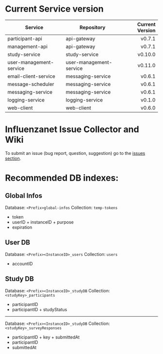 # Current Service version

| Service        | Repository           | Current Version  |
| -------------- | -------------------- | ----------------:|
| participant-api      | api-gateway | v0.7.1 |
| management-api      | api-gateway | v0.7.1 |
| study-service      | study-service | v0.10.0 |
| user-management-service      | user-management-service | v0.11.0 |
| email-client-service      | messaging-service | v0.6.1 |
| message-scheduler      | messaging-service | v0.6.1 |
| messaging-service      | messaging-service | v0.6.1 |
| logging-service      | logging-service | v0.1.0 |
| web-client      | web-client | v0.6.0 |


# Influenzanet Issue Collector and Wiki

To submit an issue (bug report, question, suggestion) go to the [issues section](https://github.com/influenzanet/influenzanet/issues).

# Recommended DB indexes:

## Global Infos
Database: 
```<Prefix>global-infos```
Collection: 
```temp-tokens```

- token
- userID + instanceID + purpose
- expiration

## User DB
Database: 
```<Prefix><InstanceID>_users```
Collection: 
```users```

- accountID

## Study DB
Database: 
```<Prefix><InstanceID>_studyDB```
Collection: 
```<studyKey>_participants```

- participantID
- participantID + studyStatus

---

Database: 
```<Prefix><InstanceID>_studyDB```
Collection: 
```<studyKey>_surveyResponses```

- participantID + key + submittedAt
- participantID
- submittedAt

